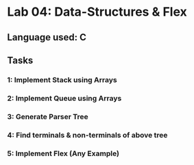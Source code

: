 # Lab 04: Data-Structures & Flex

## Language used: C

## Tasks

### 1: Implement Stack using Arrays
### 2: Implement Queue using Arrays
### 3: Generate Parser Tree
### 4: Find terminals & non-terminals of above tree
### 5: Implement Flex (Any Example)
